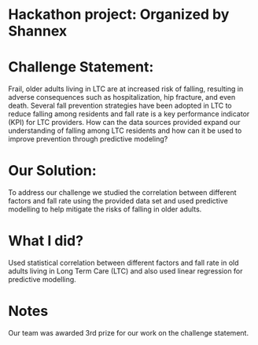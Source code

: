 # Hackathon project: Organized by Shannex

# Challenge Statement:
Frail, older adults living in LTC are at increased risk of falling, resulting in adverse consequences such as hospitalization, hip fracture, and even death. Several fall prevention strategies have been adopted in LTC to reduce falling among residents and fall rate is a key performance indicator (KPI) for LTC providers. How can the data sources provided expand our understanding of falling among LTC residents and how can it be used to improve prevention through predictive modeling?

# Our Solution:
To address our challenge we studied the correlation between different factors and fall rate using the provided data set and used predictive modelling to help mitigate the risks of falling in older adults.

# What I did?
Used statistical correlation between different factors and fall rate in old adults living in Long Term Care (LTC) and also used linear regression for predictive modelling.


# Notes
Our team was awarded 3rd prize for our work on the challenge statement.
